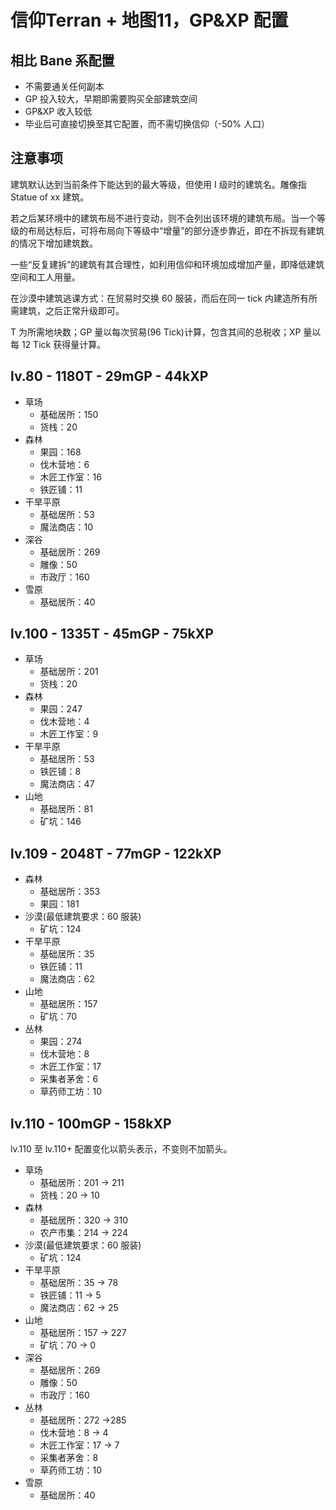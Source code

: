 # 信仰Terran + 地图11，GP&XP 配置
## 相比 Bane 系配置
* 不需要通关任何副本
* GP 投入较大，早期即需要购买全部建筑空间
* GP&XP 收入较低
* 毕业后可直接切换至其它配置，而不需切换信仰（-50% 人口）

## 注意事项
建筑默认达到当前条件下能达到的最大等级，但使用 I 级时的建筑名。雕像指 Statue of xx 建筑。

若之后某环境中的建筑布局不进行变动，则不会列出该环境的建筑布局。当一个等级的布局达标后，可将布局向下等级中“增量”的部分逐步靠近，即在不拆现有建筑的情况下增加建筑数。

一些“反复建拆”的建筑有其合理性，如利用信仰和环境加成增加产量，即降低建筑空间和工人用量。

在沙漠中建筑逃课方式：在贸易时交换 60 服装，而后在同一 tick 内建造所有所需建筑，之后正常升级即可。

T 为所需地块数；GP 量以每次贸易(96 Tick)计算，包含其间的总税收；XP 量以每 12 Tick 获得量计算。

## lv.80 - 1180T - 29mGP - 44kXP
* 草场
    + 基础居所：150
    + 货栈：20
* 森林
    + 果园：168
    + 伐木营地：6
    + 木匠工作室：16
    + 铁匠铺：11
* 干旱平原
    + 基础居所：53
    + 魔法商店：10
* 深谷
    + 基础居所：269
    + 雕像：50
    + 市政厅：160
* 雪原
    + 基础居所：40
## lv.100 - 1335T - 45mGP - 75kXP
* 草场
    + 基础居所：201
    + 货栈：20
* 森林
    + 果园：247
    + 伐木营地：4
    + 木匠工作室：9
* 干旱平原
    + 基础居所：53
    + 铁匠铺：8
    + 魔法商店：47
* 山地
    + 基础居所：81
    + 矿坑：146
## lv.109 - 2048T - 77mGP - 122kXP
* 森林
    + 基础居所：353
    + 果园：181
* 沙漠(最低建筑要求：60 服装)
    + 矿坑：124
* 干旱平原
    + 基础居所：35
    + 铁匠铺：11
    + 魔法商店：62
* 山地
    + 基础居所：157
    + 矿坑：70
* 丛林
    + 果园：274
    + 伐木营地：8
    + 木匠工作室：17
    + 采集者茅舍：6
    + 草药师工坊：10
## lv.110 - 100mGP - 158kXP
lv.110 至 lv.110+ 配置变化以箭头表示，不变则不加箭头。
* 草场
    + 基础居所：201 -> 211
    + 货栈：20 -> 10
* 森林
    + 基础居所：320 -> 310
    + 农产市集：214 -> 224
* 沙漠(最低建筑要求：60 服装)
    + 矿坑：124
* 干旱平原
    + 基础居所：35 -> 78
    + 铁匠铺：11 -> 5
    + 魔法商店：62 -> 25
* 山地
    + 基础居所：157 -> 227
    + 矿坑：70 -> 0
* 深谷
    + 基础居所：269
    + 雕像：50
    + 市政厅：160
* 丛林
    + 基础居所：272 ->285
    + 伐木营地：8 -> 4
    + 木匠工作室：17 -> 7
    + 采集者茅舍：8
    + 草药师工坊：10
* 雪原
    + 基础居所：40